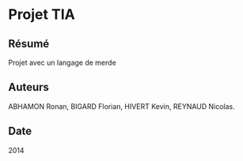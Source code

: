 # Projet TIA

## Résumé
Projet avec un langage de merde

## Auteurs
ABHAMON Ronan, BIGARD Florian, HIVERT Kevin, REYNAUD Nicolas.

## Date 
2014
